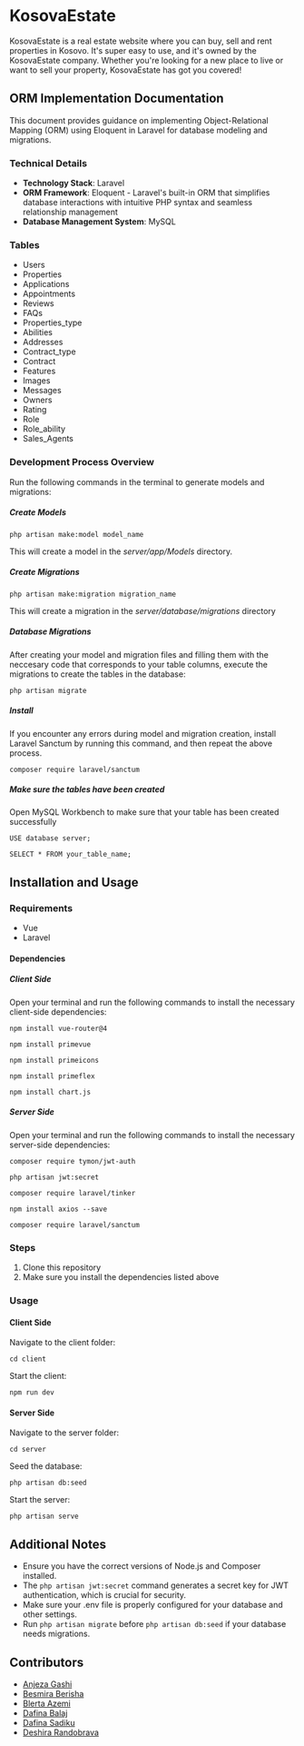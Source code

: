 # KosovaEstate
KosovaEstate is a real estate website where you can buy, sell and rent properties in Kosovo. It's super easy to use, and it's owned by the KosovaEstate company. Whether you're looking for a new place to live or want to sell your property, KosovaEstate has got you covered!
## ORM Implementation Documentation

This document provides guidance on implementing Object-Relational Mapping (ORM) using Eloquent in Laravel for database modeling and migrations.

### Technical Details

- **Technology Stack**: Laravel
- **ORM Framework**: Eloquent - Laravel's built-in ORM that simplifies database interactions with intuitive PHP syntax and seamless relationship management
- **Database Management System**: MySQL

### Tables
  - Users
  - Properties
  - Applications
  - Appointments
  - Reviews
  - FAQs
  - Properties_type
  - Abilities
  - Addresses
  - Contract_type
  - Contract
  - Features
  - Images
  - Messages
  - Owners
  - Rating
  - Role
  - Role_ability
  - Sales_Agents
  
  
### Development Process Overview

Run the following commands in the terminal to generate models and migrations:
##### Create Models
   `php artisan make:model model_name`
   
   This will create a model in the *server/app/Models* directory.
   
##### Create Migrations   
   `php artisan make:migration migration_name`
   
This will create a migration in the *server/database/migrations* directory
 
 ##### Database Migrations
  After creating your model and migration files and filling them with the neccesary code that corresponds to your table columns, execute the migrations to create the tables in the database:
  
 `php artisan migrate`
 
 ##### Install
If you encounter any errors during model and migration creation, install Laravel Sanctum by running this command, and then repeat the above process.

 `composer require laravel/sanctum`
 
 ##### Make sure the tables have been created 
 Open MySQL Workbench to make sure that your table has been created successfully
 
`USE database server;`

`SELECT * FROM your_table_name;`

## Installation and Usage
### Requirements
- Vue 
- Laravel

#### Dependencies
##### Client Side
Open your terminal and run the following commands to install the necessary client-side dependencies:
  
  `npm install vue-router@4`
  
  `npm install primevue`
  
  `npm install primeicons`
  
  `npm install primeflex`

  `npm install chart.js`
  
##### Server Side

Open your terminal and run the following commands to install the necessary server-side dependencies:
 
  `composer require tymon/jwt-auth`
  
  `php artisan jwt:secret`
  
  `composer require laravel/tinker`
  
  `npm install axios --save`
  
  `composer require laravel/sanctum`
  
 
 ### Steps
1. Clone this repository
2. Make sure you install the dependencies listed above

### Usage
   
#### Client Side

Navigate to the client folder: 

`cd client`

Start the client: 

`npm run dev`

#### Server Side

Navigate to the server folder:

`cd server`

Seed the database:

`php artisan db:seed`

Start the server:

`php artisan serve`

## Additional Notes

- Ensure you have the correct versions of Node.js and Composer installed.
- The `php artisan jwt:secret` command generates a secret key for JWT authentication, which is crucial for security.
- Make sure your .env file is properly configured for your database and other settings.
- Run `php artisan migrate` before `php artisan db:seed` if your database needs migrations.

## Contributors
- [Anjeza Gashi](https://github.com/anjezagashi)
- [Besmira Berisha](https://github.com/Besmira75)
- [Blerta Azemi](https://github.com/bl3rt4)
- [Dafina Balaj](https://github.com/dafinabalaj)
- [Dafina Sadiku](https://github.com/dafiinaa)
- [Deshira Randobrava](https://github.com/d3shira)
